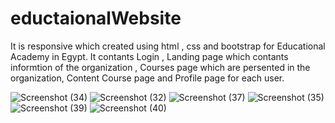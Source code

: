 # eductaionalWebsite
 It is responsive which created using html , css and bootstrap for Educational Academy in Egypt.
 It contants Login , Landing page which contants informtion of the organization , Courses page which are persented in the organization, Content Course page and Profile page for each user.
 
 ![Screenshot (34)](https://github.com/yara857/eductaionalWebsite/assets/75863913/6f0bfaf5-0b73-45a5-ad25-7f74ae76c3a8)
![Screenshot (32)](https://github.com/yara857/eductaionalWebsite/assets/75863913/3621e710-5cfc-44a8-86a1-cb2f79165903)
![Screenshot (37)](https://github.com/yara857/eductaionalWebsite/assets/75863913/ed53c8e1-c89a-40a7-9a3f-ff79221ac63b)
![Screenshot (35)](https://github.com/yara857/eductaionalWebsite/assets/75863913/7059d12c-3759-4261-b44b-d050eafe61e6)
![Screenshot (39)](https://github.com/yara857/eductaionalWebsite/assets/75863913/c9706961-197c-4f43-afeb-e5ff3c5c3ab4)
![Screenshot (40)](https://github.com/yara857/eductaionalWebsite/assets/75863913/c1cc8259-8956-423c-b71e-bad1095d66a1)
